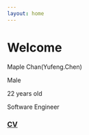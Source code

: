 ```yaml
---
layout: home
---
```

# Welcome


Maple Chan(Yufeng.Chen)

Male

22 years old

Software Engineer


### [CV](/cv)
